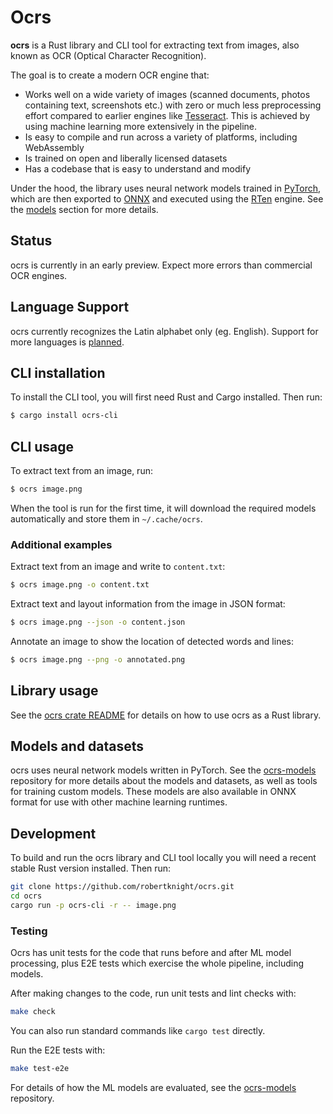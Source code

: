 # Ocrs

**ocrs** is a Rust library and CLI tool for extracting text from images, also known as OCR (Optical Character Recognition).

The goal is to create a modern OCR engine that:

 - Works well on a wide variety of images (scanned documents, photos containing
   text, screenshots etc.) with zero or much less preprocessing effort compared
   to earlier engines like [Tesseract][tesseract]. This is achieved by using
   machine learning more extensively in the pipeline.
 - Is easy to compile and run across a variety of platforms, including
   WebAssembly
 - Is trained on open and liberally licensed datasets
 - Has a codebase that is easy to understand and modify

Under the hood, the library uses neural network models trained in
[PyTorch][pytorch], which are then exported to [ONNX][onnx] and executed using
the [RTen][rten] engine. See the [models](#models-and-datasets) section for
more details.

[onnx]: https://onnx.ai
[pytorch]: https://pytorch.org
[rten]: https://github.com/robertknight/rten
[tesseract]: https://github.com/tesseract-ocr/tesseract

## Status

ocrs is currently in an early preview. Expect more errors than commercial OCR
engines.

## Language Support

ocrs currently recognizes the Latin alphabet only (eg. English). Support for
more languages is [planned](https://github.com/robertknight/ocrs/issues/8). 

## CLI installation

To install the CLI tool, you will first need Rust and Cargo installed. Then
run:

```sh
$ cargo install ocrs-cli
```

## CLI usage

To extract text from an image, run:

```sh
$ ocrs image.png
```

When the tool is run for the first time, it will download the required models
automatically and store them in `~/.cache/ocrs`.

### Additional examples

Extract text from an image and write to `content.txt`:

```sh
$ ocrs image.png -o content.txt
```

Extract text and layout information from the image in JSON format:

```sh
$ ocrs image.png --json -o content.json
```

Annotate an image to show the location of detected words and lines:

```sh
$ ocrs image.png --png -o annotated.png
````

## Library usage

See the [ocrs crate README](ocrs/) for details on how to use ocrs as a Rust
library.

## Models and datasets

ocrs uses neural network models written in PyTorch. See the
[ocrs-models](https://github.com/robertknight/ocrs-models) repository for more
details about the models and datasets, as well as tools for training custom
models. These models are also available in ONNX format for use with other
machine learning runtimes.

## Development

To build and run the ocrs library and CLI tool locally you will need a recent
stable Rust version installed. Then run:

```sh
git clone https://github.com/robertknight/ocrs.git
cd ocrs
cargo run -p ocrs-cli -r -- image.png
```

### Testing

Ocrs has unit tests for the code that runs before and after ML model processing,
plus E2E tests which exercise the whole pipeline, including models.

After making changes to the code, run unit tests and lint checks with:

```sh
make check
```

You can also run standard commands like `cargo test` directly.

Run the E2E tests with:

```sh
make test-e2e
```

For details of how the ML models are evaluated, see the
[ocrs-models](https://github.com/robertknight/ocrs-models) repository.
